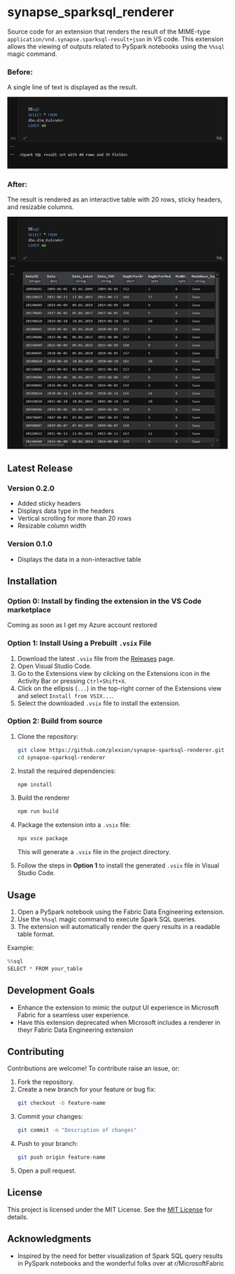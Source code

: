 # synapse_sparksql_renderer

Source code for an extension that renders the result of the MIME-type `application/vnd.synapse.sparksql-result+json` in VS code. This extension allows the viewing of outputs related to PySpark notebooks using the `%%sql` magic command.

### Before:
A single line of text is displayed as the result.

![Before](./images/before.png)

### After:
The result is rendered as an interactive table with 20 rows, sticky headers, and resizable columns.

![After](./images/after.png)

## Latest Release

### Version 0.2.0

- Added sticky headers
- Displays data type in the headers
- Vertical scrolling for more than 20 rows
- Resizable column width

### Version 0.1.0

- Displays the data in a non-interactive table

## Installation

### Option 0: Install by finding the extension in the VS Code marketplace

Coming as soon as I get my Azure account restored

### Option 1: Install Using a Prebuilt `.vsix` File

1. Download the latest `.vsix` file from the [Releases](https://github.com/plexion/synapse_sparksql_renderer/releases) page.
2. Open Visual Studio Code.
3. Go to the Extensions view by clicking on the Extensions icon in the Activity Bar or pressing `Ctrl+Shift+X`.
4. Click on the ellipsis (`...`) in the top-right corner of the Extensions view and select `Install from VSIX...`.
5. Select the downloaded `.vsix` file to install the extension.

### Option 2: Build from source

1. Clone the repository:
   ```bash
   git clone https://github.com/plexion/synapse-sparksql-renderer.git
   cd synapse-sparksql-renderer
   ```
2. Install the required dependencies:
   ```bash
   npm install
   ```
3. Build the renderer
   ```bash
   npm run build
   ```

4. Package the extension into a `.vsix` file:
   ```bash
   npx vsce package
   ```
   This will generate a `.vsix` file in the project directory.
5. Follow the steps in **Option 1** to install the generated `.vsix` file in Visual Studio Code.

## Usage

1. Open a PySpark notebook using the Fabric Data Engineering extension.
2. Use the `%%sql` magic command to execute Spark SQL queries.
3. The extension will automatically render the query results in a readable table format.

Example:
```python
%%sql
SELECT * FROM your_table
```

## Development Goals

- Enhance the extension to mimic the output UI experience in Microsoft Fabric for a seamless user experience.
- Have this extension deprecated when Microsoft includes a renderer in theyr Fabric Data Engineering extension

## Contributing

Contributions are welcome! To contribute raise an issue, or:

1. Fork the repository.
2. Create a new branch for your feature or bug fix:
   ```bash
   git checkout -b feature-name
   ```
3. Commit your changes:
   ```bash
   git commit -m "Description of changes"
   ```
4. Push to your branch:
   ```bash
   git push origin feature-name
   ```
5. Open a pull request.

## License

This project is licensed under the MIT License. See the [MIT License](https://github.com/plexion/synapse-sparksql-renderer/blob/main/LICENSE) for details.

## Acknowledgments

- Inspired by the need for better visualization of Spark SQL query results in PySpark notebooks and the wonderful folks over at r/MicrosoftFabric
